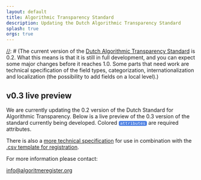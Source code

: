 ```yaml
---
layout: default
title: Algorithmic Transparency Standard
description: Updating the Dutch Algorithmic Transparency Standard
splash: true
orgs: true
---
```

[//]: # (## About the current standard)

[//]: # (The current version of the [Dutch Algorithmic Transparency Standard](https://standaard.algoritmeregister.org/standard) is 0.2. What this means is that it is still in full development, and you can expect some major changes before it reaches 1.0. Some parts that need work are technical specification of the field types, categorization, internationalization and localization (the possibility to add fields on a local level).)

[//]: # (## What will we be doing)

[//]: # (Our project focusses on making an iteration on the current Dutch Algorithmic Transparency Standard and its documentation. By doing so, we hope and expect to stay compatible, working towards an international standard.)

## v0.3 live preview

We are currently updating the 0.2 version of the Dutch Standard for Algorithmic Transparency. Below is a live preview of the 0.3 version of the standard currently being developed. Colored <span class="attribute required">attributes</span> are required attributes.

There is also a [more technical specification](https://standaard.algoritmeregister.org/overview) for use in combination with the [.csv template for registration](https://standaard.algoritmeregister.org/registration-v0.3.template.csv).

<style>
    h3 {
        border-bottom: 1px solid gray;
    }
    .attribute { 
        background: #E6E6E6;
        color: #555;
        border-radius: 4px;
        padding: 0 4px;
        font-size: 0.8em;
        font-family: monospace
    }
    .required {
        background: #4D80E2;
        color: #fff;
    }
</style>
<div id="data"></div>
<script type="text/html" id="attribute_tmpl">
    <p>
        <b><%=name%> </b><span class="attribute <% if (required) { %>required<% } %>"><%=attr%></span><br>
        <i><%=description%></i>
    </p>
</script>
<script src="/js/microtemplating.js"></script>
<script>
    var url = "https://standaard.algoritmeregister.org/schemas/registration-v0.3.schema.json";
    fetch(url).then(response => response.json()).then(data => render(data));
    function render(data) {
        var resultsEl = document.getElementById("data");
        var category = "";
        for(var i in data.properties) {
            var prop = data.properties[i];
            if (prop.category !== category) {
                category = prop.category;
                resultsEl.innerHTML += `<h3>${category}</h3>`;
            }
            prop.attr = i;
            resultsEl.innerHTML += tmpl("attribute_tmpl", prop);
        }
    }
</script>

For more information please contact:

<a href="mailto:info@algoritmeregister.org" class="btn display-inline-block mb4">info@algoritmeregister.org</a>
